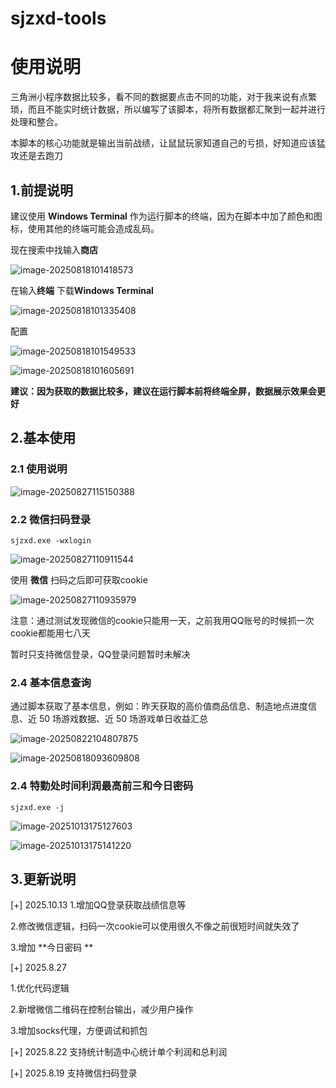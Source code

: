 # sjzxd-tools
# 使用说明

三角洲小程序数据比较多，看不同的数据要点击不同的功能，对于我来说有点繁琐，而且不能实时统计数据，所以编写了该脚本，将所有数据都汇聚到一起并进行处理和整合。

本脚本的核心功能就是输出当前战绩，让鼠鼠玩家知道自己的亏损，好知道应该猛攻还是去跑刀

## 1.前提说明

建议使用 **Windows Terminal** 作为运行脚本的终端，因为在脚本中加了颜色和图标，使用其他的终端可能会造成乱码。

现在搜索中找输入**商店**

![image-20250818101418573](images/image-20250818101418573.png)

在输入**终端**   下载**Windows Terminal** 

![image-20250818101335408](images/image-20250818101335408.png)

配置

![image-20250818101549533](images/image-20250818101549533.png)



![image-20250818101605691](images/image-20250818101605691.png)



**建议：因为获取的数据比较多，建议在运行脚本前将终端全屏，数据展示效果会更好**



## 2.基本使用

### 2.1 使用说明

![image-20250827115150388](images/image-20250827115150388.png)

### 2.2 微信扫码登录

```
sjzxd.exe -wxlogin
```

![image-20250827110911544](images/image-20250827110911544.png)

使用 **微信** 扫码之后即可获取cookie

![image-20250827110935979](images/image-20250827110935979.png)





注意：通过测试发现微信的cookie只能用一天，之前我用QQ账号的时候抓一次cookie都能用七八天



暂时只支持微信登录，QQ登录问题暂时未解决





### 2.4 基本信息查询

通过脚本获取了基本信息，例如：昨天获取的高价值商品信息、制造地点进度信息、近 50 场游戏数据、近 50 场游戏单日收益汇总

![image-20250822104807875](images/image-20250828153008423.png)

![image-20250818093609808](images/image-20250818093609808.png)

### 2.4 特勤处时间利润最高前三和今日密码

```
sjzxd.exe -j
```

![image-20251013175127603](images/image-20251013175127603.png)

![image-20251013175141220](images/image-20251013175141220.png)

## 3.更新说明
[+] 2025.10.13 
  1.增加QQ登录获取战绩信息等
  
  2.修改微信逻辑，扫码一次cookie可以使用很久不像之前很短时间就失效了
  
  3.增加 **今日密码 **

[+] 2025.8.27  

  1.优化代码逻辑
  
  2.新增微信二维码在控制台输出，减少用户操作
  
  3.增加socks代理，方便调试和抓包
  

[+] 2025.8.22 支持统计制造中心统计单个利润和总利润

[+] 2025.8.19 支持微信扫码登录
